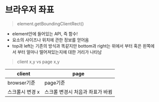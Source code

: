 # 브라우저 좌표

> element.getBoundingClientRect()

- element안에 들어있는 API, 즉 함수!
- 요소의 사이즈나 위치에 관한 정보를 얻어옴
- top과 left는 기존의 방식과 똑같지만 bottom과 right는 위에서 부터 혹은 왼쪽에서 부터 얼마나 떨어져있는지에 대한 거리가 나타남

> client x,y vs page x,y

|client|page|
|--|--|
|browser기준|page기준|
|스크롤시 변경 x|스크롤 변경시 처음과 좌표가 바뀜|